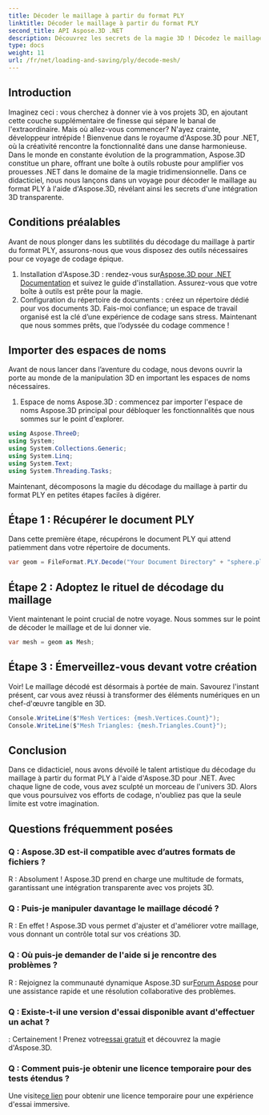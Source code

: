 ```yaml
---
title: Décoder le maillage à partir du format PLY
linktitle: Décoder le maillage à partir du format PLY
second_title: API Aspose.3D .NET
description: Découvrez les secrets de la magie 3D ! Décodez le maillage au format PLY sans effort avec Aspose.3D pour .NET. Élevez vos projets vers de nouvelles dimensions.
type: docs
weight: 11
url: /fr/net/loading-and-saving/ply/decode-mesh/
---
```

## Introduction
Imaginez ceci : vous cherchez à donner vie à vos projets 3D, en ajoutant cette couche supplémentaire de finesse qui sépare le banal de l'extraordinaire. Mais où allez-vous commencer? N'ayez crainte, développeur intrépide ! Bienvenue dans le royaume d'Aspose.3D pour .NET, où la créativité rencontre la fonctionnalité dans une danse harmonieuse.
Dans le monde en constante évolution de la programmation, Aspose.3D constitue un phare, offrant une boîte à outils robuste pour amplifier vos prouesses .NET dans le domaine de la magie tridimensionnelle. Dans ce didacticiel, nous nous lançons dans un voyage pour décoder le maillage au format PLY à l'aide d'Aspose.3D, révélant ainsi les secrets d'une intégration 3D transparente.
## Conditions préalables
Avant de nous plonger dans les subtilités du décodage du maillage à partir du format PLY, assurons-nous que vous disposez des outils nécessaires pour ce voyage de codage épique.
1.  Installation d'Aspose.3D : rendez-vous sur[Aspose.3D pour .NET Documentation](https://reference.aspose.com/3d/net/) et suivez le guide d'installation. Assurez-vous que votre boîte à outils est prête pour la magie.
2. Configuration du répertoire de documents : créez un répertoire dédié pour vos documents 3D. Fais-moi confiance; un espace de travail organisé est la clé d’une expérience de codage sans stress.
Maintenant que nous sommes prêts, que l’odyssée du codage commence !
## Importer des espaces de noms
Avant de nous lancer dans l’aventure du codage, nous devons ouvrir la porte au monde de la manipulation 3D en important les espaces de noms nécessaires.
1. Espace de noms Aspose.3D : commencez par importer l'espace de noms Aspose.3D principal pour débloquer les fonctionnalités que nous sommes sur le point d'explorer.
```csharp
using Aspose.ThreeD;
using System;
using System.Collections.Generic;
using System.Linq;
using System.Text;
using System.Threading.Tasks;
```
Maintenant, décomposons la magie du décodage du maillage à partir du format PLY en petites étapes faciles à digérer.
## Étape 1 : Récupérer le document PLY
Dans cette première étape, récupérons le document PLY qui attend patiemment dans votre répertoire de documents.
```csharp
var geom = FileFormat.PLY.Decode("Your Document Directory" + "sphere.ply");
```
## Étape 2 : Adoptez le rituel de décodage du maillage
Vient maintenant le point crucial de notre voyage. Nous sommes sur le point de décoder le maillage et de lui donner vie.
```csharp
var mesh = geom as Mesh;
```
## Étape 3 : Émerveillez-vous devant votre création
Voir! Le maillage décodé est désormais à portée de main. Savourez l'instant présent, car vous avez réussi à transformer des éléments numériques en un chef-d'œuvre tangible en 3D.
```csharp
Console.WriteLine($"Mesh Vertices: {mesh.Vertices.Count}");
Console.WriteLine($"Mesh Triangles: {mesh.Triangles.Count}");
```
## Conclusion
Dans ce didacticiel, nous avons dévoilé le talent artistique du décodage du maillage à partir du format PLY à l'aide d'Aspose.3D pour .NET. Avec chaque ligne de code, vous avez sculpté un morceau de l'univers 3D. Alors que vous poursuivez vos efforts de codage, n'oubliez pas que la seule limite est votre imagination.

## Questions fréquemment posées
### Q : Aspose.3D est-il compatible avec d’autres formats de fichiers ?
R : Absolument ! Aspose.3D prend en charge une multitude de formats, garantissant une intégration transparente avec vos projets 3D.
### Q : Puis-je manipuler davantage le maillage décodé ?
R : En effet ! Aspose.3D vous permet d'ajuster et d'améliorer votre maillage, vous donnant un contrôle total sur vos créations 3D.
### Q : Où puis-je demander de l'aide si je rencontre des problèmes ?
 R : Rejoignez la communauté dynamique Aspose.3D sur[Forum Aspose](https://forum.aspose.com/c/3d/18) pour une assistance rapide et une résolution collaborative des problèmes.
### Q : Existe-t-il une version d'essai disponible avant d'effectuer un achat ?
 : Certainement ! Prenez votre[essai gratuit](https://releases.aspose.com/) et découvrez la magie d'Aspose.3D.
### Q : Comment puis-je obtenir une licence temporaire pour des tests étendus ?
 Une visite[ce lien](https://purchase.aspose.com/temporary-license/) pour obtenir une licence temporaire pour une expérience d'essai immersive.